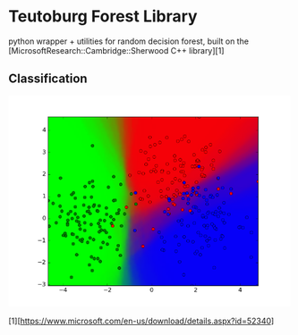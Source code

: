 # Teutoburg Forest Library
python wrapper + utilities for random decision forest, built on the [MicrosoftResearch::Cambridge::Sherwood C++ library][1]


## Classification

![Classification of 2D data from 3 classes using 100 Trees of depth <= 3](demo_classify.png)


[1][https://www.microsoft.com/en-us/download/details.aspx?id=52340]
